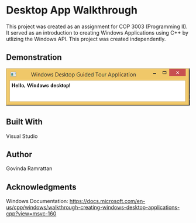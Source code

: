 # Desktop App Walkthrough
This project was created as an assignment for COP 3003 (Programming II). It served as an introduction to creating Windows Applications using C++ by utlizing the Windows API. This project was created independently.

## Demonstration
![screenshot](https://github.com/GovindaJR/DesktopAppWalkthrough/blob/master/screenshot.PNG) 


## Built With
Visual Studio

## Author
Govinda Ramrattan


## Acknowledgments
Windows Documentation: https://docs.microsoft.com/en-us/cpp/windows/walkthrough-creating-windows-desktop-applications-cpp?view=msvc-160
